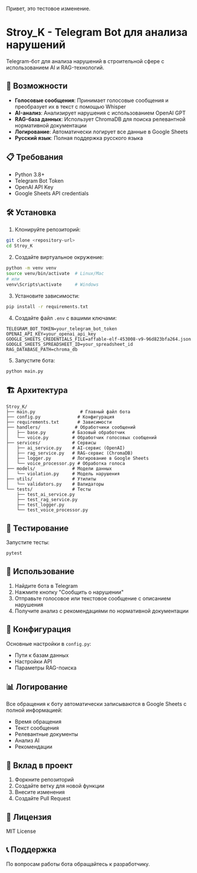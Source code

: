 Привет, это тестовое изменение.

# Stroy_K - Telegram Bot для анализа нарушений

Telegram-бот для анализа нарушений в строительной сфере с использованием AI и RAG-технологий.

## 🚀 Возможности

- **Голосовые сообщения**: Принимает голосовые сообщения и преобразует их в текст с помощью Whisper
- **AI-анализ**: Анализирует нарушения с использованием OpenAI GPT
- **RAG-база данных**: Использует ChromaDB для поиска релевантной нормативной документации
- **Логирование**: Автоматически логирует все данные в Google Sheets
- **Русский язык**: Полная поддержка русского языка

## 📋 Требования

- Python 3.8+
- Telegram Bot Token
- OpenAI API Key
- Google Sheets API credentials

## 🛠 Установка

1. Клонируйте репозиторий:
```bash
git clone <repository-url>
cd Stroy_K
```

2. Создайте виртуальное окружение:
```bash
python -m venv venv
source venv/bin/activate  # Linux/Mac
# или
venv\Scripts\activate     # Windows
```

3. Установите зависимости:
```bash
pip install -r requirements.txt
```

4. Создайте файл `.env` с вашими ключами:
```env
TELEGRAM_BOT_TOKEN=your_telegram_bot_token
OPENAI_API_KEY=your_openai_api_key
GOOGLE_SHEETS_CREDENTIALS_FILE=affable-elf-453008-v9-96d823bfa264.json
GOOGLE_SHEETS_SPREADSHEET_ID=your_spreadsheet_id
RAG_DATABASE_PATH=chroma_db
```

5. Запустите бота:
```bash
python main.py
```

## 🏗 Архитектура

```
Stroy_K/
├── main.py                 # Главный файл бота
├── config.py              # Конфигурация
├── requirements.txt       # Зависимости
├── handlers/             # Обработчики сообщений
│   ├── base.py          # Базовый обработчик
│   └── voice.py         # Обработчик голосовых сообщений
├── services/            # Сервисы
│   ├── ai_service.py    # AI-сервис (OpenAI)
│   ├── rag_service.py   # RAG-сервис (ChromaDB)
│   ├── logger.py        # Логирование в Google Sheets
│   └── voice_processor.py # Обработка голоса
├── models/              # Модели данных
│   └── violation.py     # Модель нарушения
├── utils/               # Утилиты
│   └── validators.py    # Валидаторы
└── tests/               # Тесты
    ├── test_ai_service.py
    ├── test_rag_service.py
    ├── test_logger.py
    └── test_voice_processor.py
```

## 🧪 Тестирование

Запустите тесты:
```bash
pytest
```

## 📝 Использование

1. Найдите бота в Telegram
2. Нажмите кнопку "Сообщить о нарушении"
3. Отправьте голосовое или текстовое сообщение с описанием нарушения
4. Получите анализ с рекомендациями по нормативной документации

## 🔧 Конфигурация

Основные настройки в `config.py`:
- Пути к базам данных
- Настройки API
- Параметры RAG-поиска

## 📊 Логирование

Все обращения к боту автоматически записываются в Google Sheets с полной информацией:
- Время обращения
- Текст сообщения
- Релевантные документы
- Анализ AI
- Рекомендации

## 🤝 Вклад в проект

1. Форкните репозиторий
2. Создайте ветку для новой функции
3. Внесите изменения
4. Создайте Pull Request

## 📄 Лицензия

MIT License

## 📞 Поддержка

По вопросам работы бота обращайтесь к разработчику. 